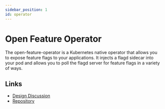 ```yaml
---
sidebar_position: 1
id: operator
---
```


# Open Feature Operator

The open-feature-operator is a Kubernetes native operator that allows you to expose feature flags to your applications.
It injects a flagd sidecar into your pod and allows you to poll the flagd server for feature flags in a variety of ways.

## Links

- [Design Discussion](https://github.com/open-feature/ofep/issues/1)
- [Repository](https://github.com/open-feature/open-feature-operator)
